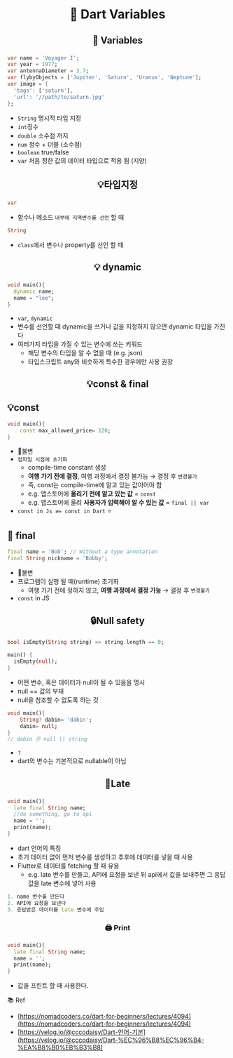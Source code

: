 # <p align="center">🎯 Dart Variables</p>

## <p align="center">📢 Variables</p>

```dart
var name = 'Voyager I';
var year = 1977;
var antennaDiameter = 3.7;
var flybyObjects = ['Jupiter', 'Saturn', 'Uranus', 'Neptune'];
var image = {
  'tags': ['saturn'],
  'url': '//path/to/saturn.jpg'
};
```

- `String` 명시적 타입 지정
- `int`정수
- `double` 소수점 까지
- `num` 정수 + 더블 (소수점)
- `boolean` true/false
- `var` 처음 정한 값의 데이터 타입으로 적용 됨 (지양)

## <p align="center">💡타입지정

```dart
var
```

- 함수나 메소드 `내부에 지역변수를 선언` 할 때

```dart
String
```

- `class`에서 변수나 property를 선언 할 때

## <p align="center">💡 dynamic</p>

```dart
void main(){
  dynamic name;
  name = "lee";
}
```

- `var`, `dynamic`
- 변수를 선언할 때 dynamic을 쓰거나 값을 지정하지 않으면 dynamic 타입을 가진다
- 여러가지 타입을 가질 수 있는 변수에 쓰는 키워드
  - 해당 변수의 타입을 알 수 없을 때 (e.g. json)
  - 타입스크립트 any와 비슷하게 특수한 경우에만 사용 권장

## <p align="center"> 💡const & final</p>

## 💡const

```dart
void main(){
	const max_allowed_price= 120;
}
```

- 💎불변
- `컴파일 시점에 초기화`
  - compile-time constant 생성
  - **여행 가기 전에 결정**, 여행 과정에서 결정 불가능 → 결정 후 `변경불가`
  - 즉, const는 compile-time에 알고 있는 값이어야 함
  - e.g. 앱스토어에 **올리기 전에 알고 있는 값** = `const`
  - e.g. 앱스토어에 올려 **사용자가 입력해야 알 수 있는 값** = `final || var`
- `const in Js ≠= const in Dart` ⭐

## 🚩 final

```dart
final name = 'Bob'; // Without a type annotation
final String nickname = 'Bobby';
```

- 💎불변
- 프로그램이 실행 될 때(runtime) 초기화
  - 여행 가기 전에 정하지 않고, **여행 과정에서 결정 가능** → 결정 후 `변경불가`
- `const` in JS

## <p align="center">🔒Null safety</p>

```dart
bool isEmpty(String string) => string.length == 0;

main() {
  isEmpty(null);
}
```

- 어떤 변수, 혹은 데이터가 null이 될 수 있음을 명시
- null == 값의 부재
- null을 참조할 수 없도록 하는 것

```dart
void main(){
	String? dabin= 'dabin';
	dabin= null;
}
// dabin 은 null || string
```

- `?`
- dart의 변수는 기본적으로 nullable이 아님

## <p align="center">🛌Late</p>

```dart
void main(){
  late final String name;
  //do something, go to api
  name = '';
  print(name);
}
```

- dart 언어의 특징
- 초기 데이터 없이 먼저 변수를 생성하고 추후에 데이터를 넣을 때 사용
- Flutter로 데이터를 fetching 할 때 유용
  - e.g. late 변수를 만들고, API에 요청을 보낸 뒤 api에서 값을 보내주면 그 응답값을 late 변수에 넣어 사용

```dart
1. name 변수를 만든다
2. API에 요청을 보낸다
3. 응답받은 데이터를 late 변수에 주입
```

### <p align="center">🖨️ Print</p>

```dart
void main(){
  late final String name;
  name = '';
  print(name);
}
```

- 값을 프린트 할 때 사용한다.

📚 Ref

- [https://nomadcoders.co/dart-for-beginners/lectures/4094](https://nomadcoders.co/dart-for-beginners/lectures/4094)
- [https://velog.io/@cccodaisy/Dart-언어-기본](https://velog.io/@cccodaisy/Dart-%EC%96%B8%EC%96%B4-%EA%B8%B0%EB%B3%B8)
